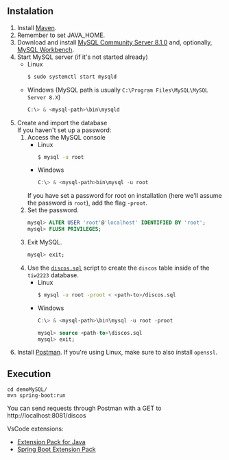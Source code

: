 


## Instalation
1. Install [Maven](https://maven.apache.org/install.html).
2. Remember to set JAVA_HOME.
3. Download and install [MySQL Community Server 8.1.0](https://dev.mysql.com/downloads/mysql/) and, optionally, [MySQL Workbench](https://dev.mysql.com/downloads/workbench/).
4. Start MySQL server (if it's not started already)
    - Linux
        ```bash
        $ sudo systemctl start mysqld
        ```
    - Windows (MySQL path is usually `C:\Program Files\MySQL\MySQL Server 8.X`)
        ```powershell
        C:\> & <mysql-path>\bin\mysqld
        ```
5. Create and import the database  
    If you haven't set up a password:
    1. Access the MySQL console
        - Linux
            ```bash
            $ mysql -u root
            ```
        - Windows
            ```powershell
            C:\> & <mysql-path>bin\mysql -u root
            ```
        If you have set a password for root on installation (here we'll assume the password is `root`), add the flag `-proot`.
    2. Set the password.
        ```sql
        mysql> ALTER USER 'root'@'localhost' IDENTIFIED BY 'root';
        mysql> FLUSH PRIVILEGES;
        ```
    3. Exit MySQL.
        ```sql
        mysql> exit;
        ```
    4. Use the [`discos.sql`](LAB2-JPA/src/main/java/db_create.sql) script to create the `discos` table inside of the `tiw2223` database.
        - Linux
            ```bash
            $ mysql -u root -proot < <path-to>/discos.sql
            ```
        - Windows
            ```powershell
            C:\> & <mysql-path>\bin\mysql -u root -proot
            ```
            ```sql
            mysql> source <path-to>\discos.sql
            mysql> exit;
6. Install [Postman](https://www.postman.com/downloads/). If you're using Linux, make sure to also install `openssl`.


## Execution
```
cd demoMySQL/
mvn spring-boot:run
```

You can send requests through Postman with a GET to http://localhost:8081/discos


VsCode extensions:
- [Extension Pack for Java](https://marketplace.visualstudio.com/items?itemName=vscjava.vscode-java-pack)
- [Spring Boot Extension Pack](https://marketplace.visualstudio.com/items?itemName=vmware.vscode-boot-dev-pack)